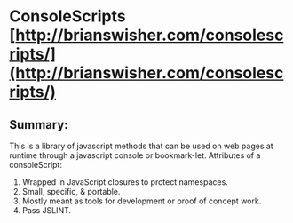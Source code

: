 #  ConsoleScripts [http://brianswisher.com/consolescripts/](http://brianswisher.com/consolescripts/)

## Summary:

This is a library of javascript methods that can be used on web pages at runtime through a javascript console or bookmark-let. Attributes of a consoleScript:

1. Wrapped in JavaScript closures to protect namespaces.
2. Small, specific, & portable.
3. Mostly meant as tools for development or proof of concept work.
4. Pass JSLINT.